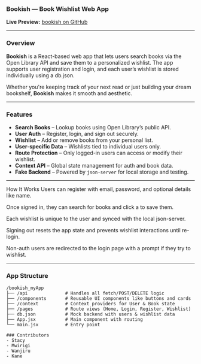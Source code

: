 ### Bookish — Book Wishlist Web App

**Live Preview:** [bookish on GitHub](https://github.com/Mwirigikelvinkubai/bookish_myApp)

---

### Overview

**Bookish** is a React-based web app that lets users search books via the Open Library API and save them to a personalized wishlist. The app supports user registration and login, and each user’s wishlist is stored individually using a db.json.

Whether you're keeping track of your next read or just building your dream bookshelf, **Bookish** makes it smooth and aesthetic.

---

###  Features

- **Search Books** – Lookup books using Open Library’s public API.
- **User Auth** – Register, login, and sign out securely.
-  **Wishlist** – Add or remove books from your personal list.
- **User-specific Data** – Wishlists tied to individual users only.
- **Route Protection** – Only logged-in users can access or modify their wishlist.
- **Context API** – Global state management for auth and book data.
- **Fake Backend** – Powered by `json-server` for local storage and testing.

---

 How It Works
Users can register with email, password, and optional details like name.

Once signed in, they can search for books and click a to save them.

Each wishlist is unique to the user and synced with the local json-server.

Signing out resets the app state and prevents wishlist interactions until re-login.

Non-auth users are redirected to the login page with a prompt if they try to wishlist.

---

### App Structure

```plaintext
/bookish_myApp
├── /api              # Handles all fetch/POST/DELETE logic
├── /components       # Reusable UI components like buttons and cards
├── /context          # Context providers for User & Book state
├── /pages            # Route views (Home, Login, Register, Wishlist)
├── db.json           # Mock backend with users & wishlist data
├── App.jsx           # Main component with routing
└── main.jsx          # Entry point

### Contributors
- Stacy
- Mwirigi
- Wanjiru
- Kane